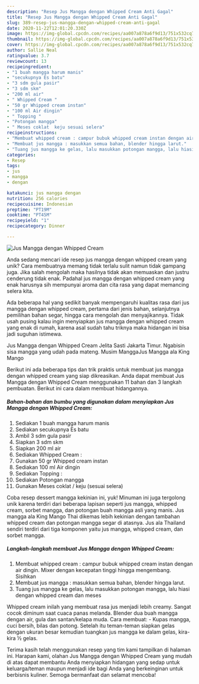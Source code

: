 ```yaml
---
description: "Resep Jus Mangga dengan Whipped Cream Anti Gagal"
title: "Resep Jus Mangga dengan Whipped Cream Anti Gagal"
slug: 389-resep-jus-mangga-dengan-whipped-cream-anti-gagal
date: 2020-11-22T12:01:20.330Z
image: https://img-global.cpcdn.com/recipes/aa007a878a6f9d13/751x532cq70/jus-mangga-dengan-whipped-cream-foto-resep-utama.jpg
thumbnail: https://img-global.cpcdn.com/recipes/aa007a878a6f9d13/751x532cq70/jus-mangga-dengan-whipped-cream-foto-resep-utama.jpg
cover: https://img-global.cpcdn.com/recipes/aa007a878a6f9d13/751x532cq70/jus-mangga-dengan-whipped-cream-foto-resep-utama.jpg
author: Sallie Neal
ratingvalue: 3.7
reviewcount: 13
recipeingredient:
- "1 buah mangga harum manis"
- "secukupnya Es batu"
- "3 sdm gula pasir"
- "3 sdm skm"
- "200 ml air"
- " Whipped Cream "
- "50 gr Whipped cream instan"
- "100 ml Air dingin"
- " Topping "
- "Potongan mangga"
- " Meses coklat  keju sesuai selera"
recipeinstructions:
- "Membuat whipped cream : campur bubuk whipped cream instan dengan air dingin. Mixer dengan kecepatan tinggi hingga mengembang. Sisihkan"
- "Membuat jus mangga : masukkan semua bahan, blender hingga larut."
- "Tuang jus mangga ke gelas, lalu masukkan potongan mangga, lalu hiasi dengan whipped cream dan meses"
categories:
- Resep
tags:
- jus
- mangga
- dengan

katakunci: jus mangga dengan 
nutrition: 256 calories
recipecuisine: Indonesian
preptime: "PT19M"
cooktime: "PT45M"
recipeyield: "1"
recipecategory: Dinner

---
```



![Jus Mangga dengan Whipped Cream](https://img-global.cpcdn.com/recipes/aa007a878a6f9d13/751x532cq70/jus-mangga-dengan-whipped-cream-foto-resep-utama.jpg)

Anda sedang mencari ide resep jus mangga dengan whipped cream yang unik? Cara membuatnya memang tidak terlalu sulit namun tidak gampang juga. Jika salah mengolah maka hasilnya tidak akan memuaskan dan justru cenderung tidak enak. Padahal jus mangga dengan whipped cream yang enak harusnya sih mempunyai aroma dan cita rasa yang dapat memancing selera kita.

Ada beberapa hal yang sedikit banyak mempengaruhi kualitas rasa dari jus mangga dengan whipped cream, pertama dari jenis bahan, selanjutnya pemilihan bahan segar, hingga cara mengolah dan menyajikannya. Tidak usah pusing kalau ingin menyiapkan jus mangga dengan whipped cream yang enak di rumah, karena asal sudah tahu triknya maka hidangan ini bisa jadi suguhan istimewa.

Jus Mangga dengan Whipped Cream Jelita Sasti Jakarta Timur. Ngabisin sisa mangga yang udah pada mateng. Musim ManggaJus Mangga ala King Mango


Berikut ini ada beberapa tips dan trik praktis untuk membuat jus mangga dengan whipped cream yang siap dikreasikan. Anda dapat membuat Jus Mangga dengan Whipped Cream menggunakan 11 bahan dan 3 langkah pembuatan. Berikut ini cara dalam membuat hidangannya.

<!--inarticleads1-->

##### Bahan-bahan dan bumbu yang digunakan dalam menyiapkan Jus Mangga dengan Whipped Cream:

1. Sediakan 1 buah mangga harum manis
1. Sediakan secukupnya Es batu
1. Ambil 3 sdm gula pasir
1. Siapkan 3 sdm skm
1. Siapkan 200 ml air
1. Sediakan  Whipped Cream :
1. Gunakan 50 gr Whipped cream instan
1. Sediakan 100 ml Air dingin
1. Sediakan  Topping :
1. Sediakan Potongan mangga
1. Gunakan  Meses coklat / keju (sesuai selera)


Coba resep dessert mangga kekinian ini, yuk! Minuman ini juga tergolong unik karena terdiri dari beberapa lapisan seperti jus mangga, whipped cream, sorbet mangga, dan potongan buah mangga asli yang manis. Jus mangga ala King Mango Thai dikemas lebih kekinian dengan tambahan whipped cream dan potongan mangga segar di atasnya. Jus ala Thailand sendiri terdiri dari tiga komponen yaitu jus mangga, whipped cream, dan sorbet mangga. 

<!--inarticleads2-->

##### Langkah-langkah membuat Jus Mangga dengan Whipped Cream:

1. Membuat whipped cream : campur bubuk whipped cream instan dengan air dingin. Mixer dengan kecepatan tinggi hingga mengembang. Sisihkan
1. Membuat jus mangga : masukkan semua bahan, blender hingga larut.
1. Tuang jus mangga ke gelas, lalu masukkan potongan mangga, lalu hiasi dengan whipped cream dan meses


Whipped cream inilah yang membuat rasa jus menjadi lebih creamy. Sangat cocok diminum saat cuaca panas melanda. Blender dua buah mangga dengan air, gula dan santan/kelapa muda. Cara membuat: - Kupas mangga, cuci bersih, bilas dan potong. Setelah itu teman-teman siapkan gelas dengan ukuran besar kemudian tuangkan jus mangga ke dalam gelas, kira-kira ½ gelas. 

Terima kasih telah menggunakan resep yang tim kami tampilkan di halaman ini. Harapan kami, olahan Jus Mangga dengan Whipped Cream yang mudah di atas dapat membantu Anda menyiapkan hidangan yang sedap untuk keluarga/teman maupun menjadi ide bagi Anda yang berkeinginan untuk berbisnis kuliner. Semoga bermanfaat dan selamat mencoba!
